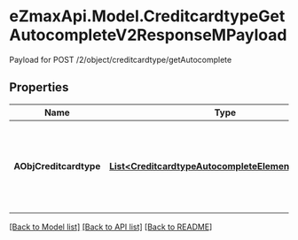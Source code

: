 # eZmaxApi.Model.CreditcardtypeGetAutocompleteV2ResponseMPayload
Payload for POST /2/object/creditcardtype/getAutocomplete

## Properties

Name | Type | Description | Notes
------------ | ------------- | ------------- | -------------
**AObjCreditcardtype** | [**List&lt;CreditcardtypeAutocompleteElementResponse&gt;**](CreditcardtypeAutocompleteElementResponse.md) | An array of Creditcardtype object containing the description, ID and active status about the element. | 

[[Back to Model list]](../README.md#documentation-for-models) [[Back to API list]](../README.md#documentation-for-api-endpoints) [[Back to README]](../README.md)

